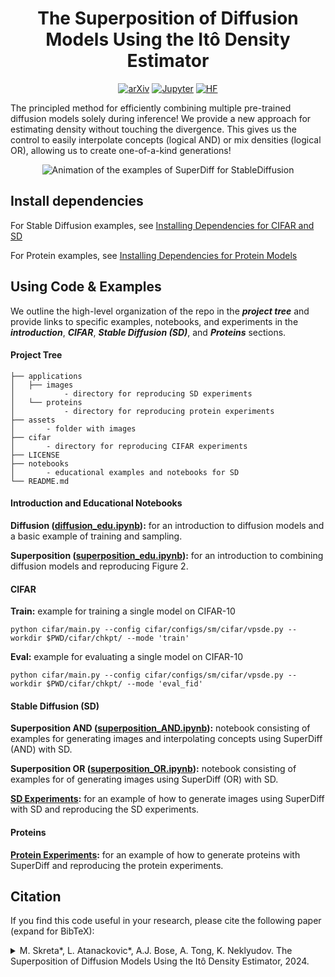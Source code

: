 <h1 align="center">The Superposition of Diffusion Models Using the Itô Density Estimator</h1>

<p align="center">
<a href="https://arxiv.org/abs/2412.17762"><img src="https://img.shields.io/badge/arXiv-b31b1b?style=for-the-badge&logo=arxiv" alt="arXiv"/></a>
<a href="https://colab.research.google.com/drive/1iCEiQUMXmQREjT6pUYQ6QOw1_0EAqa82"><img src="https://img.shields.io/badge/Colab-e37e3d.svg?style=for-the-badge&logo=googlecolab&logoColor=white" alt="Jupyter"/></a>
<a href="https://huggingface.co/superdiff/"><img src="https://img.shields.io/badge/HuggingFace-1f27ca.svg?style=for-the-badge&logo=HuggingFace&logoColor=yellow" alt="HF"/></a>
</p>

The principled method for efficiently combining multiple pre-trained diffusion models solely during inference! We provide a new approach for estimating density without touching the divergence. This gives us the control to easily interpolate concepts (logical AND) or mix densities (logical OR), allowing us to create one-of-a-kind generations!

<p align="center">
<img src="assets/SD_examples.gif" alt="Animation of the examples of SuperDiff for StableDiffusion"/>
</p>

</details>

## Install dependencies

For Stable Diffusion examples, see [Installing Dependencies for CIFAR and SD](/applications/images/README.md)

For Protein examples, see [Installing Dependencies for Protein Models](/applications/proteins/README.md)

## Using Code & Examples

We outline the high-level organization of the repo in the **_project tree_** and provide links to specific examples, notebooks, and experiments in the **_introduction_**, **_CIFAR_**, **_Stable Diffusion (SD)_**, and **_Proteins_** sections. 

#### Project Tree

```
├── applications
│   ├── images
│           - directory for reproducing SD experiments
│   └── proteins
│           - directory for reproducing protein experiments
├── assets
│       - folder with images
├── cifar
│       - directory for reproducing CIFAR experiments
├── LICENSE
├── notebooks
│       - educational examples and notebooks for SD
└── README.md
```

#### Introduction and Educational Notebooks

**Diffusion ([diffusion_edu.ipynb](/notebooks/diffusion_edu.ipynb)):** for an introduction to diffusion models and a basic example of training and sampling.

**Superposition ([superposition_edu.ipynb](/notebooks/superposition_edu.ipynb)):** for an introduction to combining diffusion models and reproducing  Figure 2.


#### CIFAR

**Train:** example for training a single model on CIFAR-10
```
python cifar/main.py --config cifar/configs/sm/cifar/vpsde.py --workdir $PWD/cifar/chkpt/ --mode 'train'
```

**Eval:** example for evaluating a single model on CIFAR-10
```
python cifar/main.py --config cifar/configs/sm/cifar/vpsde.py --workdir $PWD/cifar/chkpt/ --mode 'eval_fid'
```

#### Stable Diffusion (SD)

**Superposition AND ([superposition_AND.ipynb](/notebooks/superposition_AND.ipynb)):** notebook consisting of examples for generating images and interpolating concepts using SuperDiff (AND) with SD.

**Superposition OR ([superposition_OR.ipynb](/notebooks/superposition_OR.ipynb)):** notebook consisting of examples for of generating images using SuperDiff (OR) with SD.

**[SD Experiments](/applications/images/README.md):** for an example of how to generate images using SuperDiff with SD and reproducing the SD experiments.

#### Proteins

**[Protein Experiments](/applications/proteins/README.md):** for an example of how to generate proteins with SuperDiff and reproducing the protein experiments.


## Citation

<div align="left">
  
If you find this code useful in your research, please cite the following paper (expand for BibTeX):

<details>
<summary>
M. Skreta*, L. Atanackovic*, A.J. Bose, A. Tong, K. Neklyudov. The Superposition of Diffusion Models Using the Itô Density Estimator, 2024.
</summary>

```bibtex
@article{skreta2024superposition,
  title={The Superposition of Diffusion Models Using the It$\backslash$\^{} o Density Estimator},
  author={Skreta, Marta and Atanackovic, Lazar and Bose, Avishek Joey and Tong, Alexander and Neklyudov, Kirill},
  journal={arXiv preprint arXiv:2412.17762},
  year={2024}
}
```
